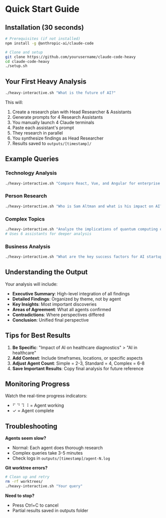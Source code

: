 # Quick Start Guide

## Installation (30 seconds)

```bash
# Prerequisites (if not installed)
npm install -g @anthropic-ai/claude-code

# Clone and setup
git clone https://github.com/yourusername/claude-code-heavy
cd claude-code-heavy
./setup.sh
```

## Your First Heavy Analysis

```bash
./heavy-interactive.sh "What is the future of AI?"
```

This will:
1. Create a research plan with Head Researcher & Assistants
2. Generate prompts for 4 Research Assistants
3. You manually launch 4 Claude terminals
4. Paste each assistant's prompt
5. They research in parallel
6. You synthesize findings as Head Researcher
7. Results saved to `outputs/[timestamp]/`

## Example Queries

### Technology Analysis
```bash
./heavy-interactive.sh "Compare React, Vue, and Angular for enterprise applications"
```

### Person Research  
```bash
./heavy-interactive.sh "Who is Sam Altman and what is his impact on AI?"
```

### Complex Topics
```bash
./heavy-interactive.sh "Analyze the implications of quantum computing on cryptography" 6
# Uses 6 assistants for deeper analysis
```

### Business Analysis
```bash
./heavy-interactive.sh "What are the key success factors for AI startups in 2024?"
```

## Understanding the Output

Your analysis will include:
- **Executive Summary**: High-level integration of all findings
- **Detailed Findings**: Organized by theme, not by agent
- **Key Insights**: Most important discoveries
- **Areas of Agreement**: What all agents confirmed
- **Contradictions**: Where perspectives differed
- **Conclusion**: Unified final perspective

## Tips for Best Results

1. **Be Specific**: "Impact of AI on healthcare diagnostics" > "AI in healthcare"
2. **Add Context**: Include timeframes, locations, or specific aspects
3. **Adjust Agent Count**: Simple = 2-3, Standard = 4, Complex = 6-8
4. **Save Important Results**: Copy final analysis for future reference

## Monitoring Progress

Watch the real-time progress indicators:
- ⠋ ⠙ ⠹ ⠸ = Agent working
- ✓ = Agent complete

## Troubleshooting

**Agents seem slow?**
- Normal: Each agent does thorough research
- Complex queries take 3-5 minutes
- Check logs in `outputs/[timestamp]/agent-N.log`

**Git worktree errors?**
```bash
# Clean up and retry
rm -rf worktrees/
./heavy-interactive.sh "Your query"
```

**Need to stop?**
- Press Ctrl+C to cancel
- Partial results saved in outputs folder
